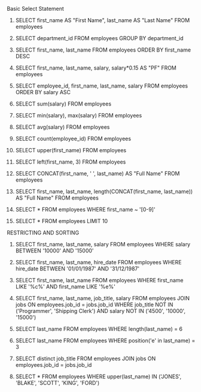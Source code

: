 Basic Select Statement

1. SELECT first_name AS "First Name", last_name AS "Last Name" FROM employees

2. SELECT department_id FROM employees GROUP BY department_id 

3. SELECT first_name, last_name FROM employees ORDER BY first_name DESC

4. SELECT first_name, last_name, salary, salary*0.15 AS "PF" FROM employees

5. SELECT employee_id, first_name, last_name, salary FROM employees ORDER BY salary ASC

6. SELECT sum(salary) FROM employees

7. SELECT min(salary), max(salary) FROM employees

8. SELECT avg(salary) FROM employees

9. SELECT count(employee_id) FROM employees

10. SELECT upper(first_name) FROM employees

11. SELECT left(first_name, 3) FROM employees

12. SELECT CONCAT(first_name, ' ', last_name) AS "Full Name" FROM employees

13. SELECT first_name, last_name, length(CONCAT(first_name, last_name)) AS "Full Name" FROM employees

14. SELECT * FROM employees WHERE first_name ~ '[0-9]'

15. SELECT * FROM employees LIMIT 10


RESTRICTING AND SORTING
1. SELECT first_name, last_name, salary FROM employees WHERE salary BETWEEN '10000' AND '15000'

2. SELECT first_name, last_name, hire_date FROM employees WHERE hire_date BETWEEN '01/01/1987' AND '31/12/1987'

3. SELECT first_name, last_name FROM employees WHERE first_name LIKE '%c%' AND first_name LIKE '%e%'

4. SELECT first_name, last_name, job_title, salary 
FROM employees
JOIN jobs
ON employees.job_id = jobs.job_id 
WHERE job_title 
NOT IN ('Programmer', 'Shipping Clerk') 
AND salary NOT IN ('4500', '10000', '15000')

5. SELECT last_name FROM employees WHERE length(last_name) = 6

6. SELECT last_name FROM employees WHERE position('e' in last_name) = 3

7. SELECT distinct job_title 
FROM employees 
JOIN jobs 
ON employees.job_id = jobs.job_id

8. SELECT * FROM employees 
WHERE upper(last_name) IN ('JONES', 'BLAKE', 'SCOTT', 'KING', 'FORD')